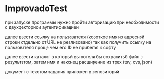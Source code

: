# ImprovadoTest
 
при запуске программы нужно пройти авторизацию при необходимости с двухфакторной аутентификацией

далее ввести ссылку на пользователя (короткое имя из адресной строки отдельно от URL не реализовано) так как получить ссылку на пользователя проще чем его ID не прибегая к софту

далее ввести каталог в который вы хотели бы сохранитьб файл с результатом, затем имя и наконец расширение из трех (tsv, cvs, json)

документ с текстом задания приложен в репозиторий
